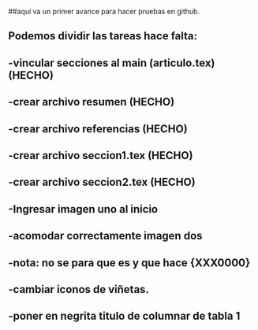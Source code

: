 ##aquí va un primer avance para hacer pruebas en github.
## Podemos dividir las tareas hace falta:
## -vincular secciones al main (articulo.tex) (HECHO)
## -crear archivo resumen (HECHO)
## -crear archivo referencias (HECHO)
## -crear archivo seccion1.tex (HECHO)
## -crear archivo seccion2.tex (HECHO)
## -Ingresar imagen uno al inicio
## -acomodar correctamente imagen dos
## -nota: no se para que es y que hace {XXX0000}
## -cambiar iconos de viñetas.
## -poner en negrita titulo de columnar de tabla 1
